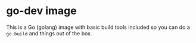 # go-dev image

This is a Go (golang) image with basic build tools included so you can
do a `go build` and things out of the box.

